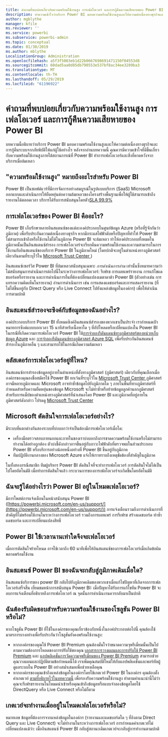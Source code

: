 ```yaml
---
title: คำถามที่พบบ่อยเกี่ยวกับความพร้อมใช้งานสูง การเฟลโอเวอร์ และการกู้คืนความเสียหายของ Power BI
description: ทำความเข้าใจว่าบริการ Power BI มอบความพร้อมใช้งานสูงและให้ความต่อเนื่องทางธุรกิจและการกู้คืนระบบจากภัยพิบัติให้แก่ผู้ใช้อย่างไร
author: mgblythe
manager: kfile
ms.reviewer: ''
ms.service: powerbi
ms.subservice: powerbi-admin
ms.topic: conceptual
ms.date: 01/30/2019
ms.author: mblythe
LocalizationGroup: Administration
ms.openlocfilehash: a5f3f5003eb1d22b0667698691471150f04553d8
ms.sourcegitcommit: 60dad5aa0d85db790553e537bf8ac34ee3289ba3
ms.translationtype: MT
ms.contentlocale: th-TH
ms.lasthandoff: 05/29/2019
ms.locfileid: "61196922"
---
```

# <a name="power-bi-high-availability-failover-and-disaster-recovery-faq"></a>คำถามที่พบบ่อยเกี่ยวกับความพร้อมใช้งานสูง การเฟลโอเวอร์ และการกู้คืนความเสียหายของ Power BI

บทความนี้อธิบายว่าบริการ Power BI มอบความพร้อมใช้งานสูงและให้ความต่อเนื่องทางธุรกิจและการกู้คืนระบบจากภัยพิบัติให้แก่ผู้ใช้อย่างไร หลังจากอ่านบทความนี้ คุณควรมีความเข้าใจที่ดีขึ้นเกี่ยวกับความพร้อมใช้งานสูงภายใต้สถานการณ์ที่ Power BI ทำการเฟลโอเวอร์และสิ่งที่คาดหวังจากบริการเมื่อล้มเหลว

## <a name="what-does-high-availability-mean-for-power-bi"></a>"ความพร้อมใช้งานสูง" หมายถึงอะไรสำหรับ Power BI

Power BI เป็นซอฟต์แวร์ที่มีการจัดการอย่างสมบูรณ์ในรูปแบบบริการ (SaaS)  Microsoft ออกแบบและดำเนินการให้ยืดหยุ่นต่อความล้มเหลวของโครงสร้างพื้นฐานเพื่อให้ผู้ใช้สามารถเข้าถึงรายงานได้ตลอดเวลา  บริการได้รับการสนับสนุนโดยตัว[SLA 99.9%](http://www.microsoftvolumelicensing.com/DocumentSearch.aspx?Mode=3&DocumentTypeId=37)

## <a name="what-is-a-power-bi-failover"></a>การเฟลโอเวอร์ของ Power BI คืออะไร?

Power BI เก็บรักษาหลายอินสแตนซ์ของแต่ละองค์ประกอบในศูนย์ข้อมูล Azure (หรือที่รู้จักกันว่าภูมิภาค) เพื่อรับประกันความต่อเนื่องทางธุรกิจ หากมีกระแสไฟฟ้าดับหรือปัญหาที่ทำให้ Power BI ไม่สามารถเข้าถึงหรือใช้งานไม่ได้ในภูมิภาค Power BI จะล้มเหลว ทำให้องค์ประกอบทั้งหมดในภูมิภาคนั้นเป็นอินสแตนซ์สำรอง การเฟลโอเวอร์จะเรียกคืนความพร้อมใช้งานและความสามารถในการใช้งานกับอินสแตนซ์ของบริการ Power BI ในภูมิภาคใหม่ (โดยปกติจะอยู่ในตำแหน่งทางภูมิศาสตร์เดียวกันตามที่ระบุไว้ใน [ Microsoft Trust Center ](https://www.microsoft.com/TrustCenter/CloudServices/business-application-platform/data-location))

อินสแตนซ์เซอร์วิส Power BI ที่ล้มเหลวสนับสนุนเฉพาะ _การดำเนินการอ่าน_ เท่านั้นซึ่งหมายความว่าไม่สนับสนุนการดำเนินการต่อไปนี้ในระหว่างการเฟลโอเวอร์: รีเฟรช การเผยแพร่รายงาน การแก้ไขแดชบอร์ดหรือรายงาน และการดำเนินการอื่นที่ต้องเปลี่ยนแปลงเมตาดาต้า Power BI (ตัวอย่างเช่น การแทรกความคิดเห็นในรายงาน)  อ่านการดำเนินการ เช่น การแสดงแดชบอร์ดและการแสดงรายงาน (ที่ไม่ได้ขึ้นอยู่กับ Direct Query หรือ Live Connect ไปยังแหล่งข้อมูลในองค์กร) เพื่อให้ดำเนินการตามปกติ

## <a name="how-are-backup-instances-kept-in-sync-with-my-data"></a>อินสแตนซ์สำรองจะซิงค์กับข้อมูลของฉันอย่างไร?

องค์ประกอบบริการ Power BI ทั้งหมดซิงค์อินสแตนซ์สำรองของพวกเขาเป็นประจำ เรากำหนดเป้าหมายการซิงค์แบบบอกเวลา 15 นาทีสำหรับเนื้อหาใด ๆ ที่อัปโหลดหรือเปลี่ยนแปลงใน Power BI ในกรณีที่เกิดความการเฟลโอเวอร์ Power BI ใช้[การจำลองรีดันแดนซ์ทางภูมิศาสตร์ของหน่วยเก็บข้อมูล Azure](/azure/storage/common/storage-redundancy-grs) และ [การจำลองรีดันแดนซ์ทางภูมิศาสตร์ Azure SQL](/azure/sql-database/sql-database-active-geo-replication) เพื่อรับประกันอินสแตนซ์สำรองในภูมิภาคอื่น ๆ และสามารถใช้ในกรณีเกิดความล้มเหลว

## <a name="where-are-the-failover-clusters-located"></a>คลัสเตอร์การเฟลโอเวอร์อยู่ที่ไหน?

อินสแตนซ์การสำรองข้อมูลอยู่ภายในตำแหน่งที่ตั้งทางภูมิศาสตร์ (ภูมิศาสตร์) เดียวกับที่คุณเลือกเมื่อองค์กรของคุณลงชื่อสมัครใช้ Power BI ยกเว้นที่ระบุไว้ใน [ Microsoft Trust Center ](https://www.microsoft.com/TrustCenter/CloudServices/business-application-platform/data-location) ภูมิศาสตร์อาจมีหลายภูมิภาคและ Microsoft อาจทำซ้ำข้อมูลไปยังภูมิภาคใด ๆ ภายในพื้นที่ทางภูมิศาสตร์ที่กำหนดสำหรับความยืดหยุ่นของข้อมูล Microsoft จะไม่ทำซ้ำหรือย้ายข้อมูลลูกค้านอกภูมิศาสตร์ สำหรับการแม็ปของตำแหน่งทางภูมิศาสตร์ที่นำเสนอโดย Power BI และภูมิภาคที่อยู่ภายในภูมิศาสตร์ดังกล่าว โปรดดู [ Microsoft Trust Center ](https://www.microsoft.com/TrustCenter/CloudServices/business-application-platform/data-location)

## <a name="how-does-microsoft-decide-to-failover"></a>Microsoft ตัดสินใจการเฟลโอเวอร์อย่างไร?

มีระบบที่แตกต่างกันสองระบบที่บ่งบอกว่าจำเป็นต้องมีการเฟลโอเวอร์เมื่อใด:

- เครื่องมือตรวจสอบภายนอกและภายในของเราบ่งบอกถึงการขาดความพร้อมใช้งานหรือไม่สามารถทำงานได้อย่างถูกต้อง ตัวบ่งชี้ดังกล่าวอาจขึ้นอยู่กับภาวะไฟฟ้าดับที่ตรวจพบในส่วนประกอบ Power BI หรือบริการอย่างน้อยหนึ่งอย่างที่ Power BI ขึ้นอยู่กับภูมิภาค
- ทีมปฏิบัติงานกลางของ Microsoft Azure แจ้งให้เราทราบถึงเหตุขัดข้องที่สำคัญในภูมิภาค

ในทั้งสองกรณีสมาชิก ทีมผู้บริหาร Power BI ตัดสินใจที่จะทำการเฟลโอเวอร์ การตัดสินใจไม่ได้เป็นไปโดยอัตโนมัติ เมื่อทำการตัดสินใจแล้ว กระบวนการของการเฟลโอเวอร์จะเกิดขึ้นโดยอัตโนมัติ

## <a name="how-do-i-know-power-bi-is-now-in-failover-mode"></a>ฉันจะรู้ได้อย่างไรว่า Power BI อยู่ในโหมดเฟลโอเวอร์?

มีการโพสต์การแจ้งเตือนในหน้าสนับสนุน Power BI ([https://powerbi.microsoft.com/en-us/support/](https://powerbi.microsoft.com/en-us/support/)) การแจ้งเตือนรวมถึงการดำเนินการที่สำคัญที่ไม่พร้อมใช้งานในระหว่างการเฟลโอเวอร์ รวมถึงการเผยแพร่ การรีเฟรช สร้างแดชบอร์ด ทำซ้ำแดชบอร์ด และการเปลี่ยนแปลงสิทธิ์

## <a name="how-long-does-it-take-power-bi-to-fail-over"></a>Power BI ใช้เวลานานเท่าใดจึงจะเฟลโอเวอร์

เมื่อการตัดสินใจย้ายโหนด อาจใช้เวลาถึง 60 นาทีเพื่อให้อินสแตนซ์ของการเฟลโอเวอร์เมื่อเกิดข้อผิดพลาดพร้อมใช้งาน

## <a name="when-does-my-power-bi-instance-return-to-the-original-region"></a>อินสแตนซ์ Power BI ของฉันจะกลับสู่ภูมิภาคเดิมเมื่อใด?

อินสแตนซ์บริการของ power BI กลับไปยังภูมิภาคเดิมของพวกเขาเมื่อแก้ไขปัญหาที่เกิดจากการเฟลโอเวอร์เสร็จสิ้น เยี่ยมชมหน้าการสนับสนุน Power BI: เมื่อปัญหาได้รับการแก้ไขทีม Power BI จะลบการแจ้งเตือนที่อธิบายถึงการเฟลโอเวอร์ ณ จุดนั้นการดำเนินงานควรกลับมาเป็นปกติ

## <a name="am-i-responsible-for-the-availability-of-my-power-bi-solution"></a>ฉันต้องรับผิดชอบสำหรับความพร้อมใช้งานของโซลูชัน Power BI หรือไม่?

หากโซลูชัน Power BI ที่ใช้ในองค์กรของคุณเกี่ยวข้องกับหนึ่งในองค์ประกอบต่อไปนี้ คุณต้องใช้มาตรการบางอย่างเพื่อรับประกันว่าโซลูชันยังคงพร้อมใช้งานสูง:

- หากองค์กรของคุณใช้ Power BI Premium คุณต้องมั่นใจว่าขนาดความจุพรีเมี่ยมนั้นเป็นไปตามความต้องการโหลดของการปรับใช้ของคุณ  [เอกสารการวางแผนและการปรับใช้ Power BI Premium](https://aka.ms/Premium-Capacity-Planning-Deployment) และ [แอปพลิเคชั่นการวัดความจุพรีเมี่ยมของ Power BI Premium](service-admin-premium-monitor-capacity.md) สามารถช่วยคุณวางแผนและปฏิบัติตามข้อกำหนดนี้ได้ เราเพิ่มคุณสมบัติใหม่ให้กับแอปพลิเคชั่นและพอร์ทัลผู้ดูแลระบบใน Power BI อย่างสม่ำเสมอเพื่อช่วยเหลือคุณ
- หากองค์กรของคุณเข้าถึงแหล่งข้อมูลในองค์กรโดยใช้เกตเวย์ Power BI ในองค์กร คุณต้องตั้งค่าเกตเวย์ [ตามที่อธิบายไว้ในบทความนี้](service-gateway-high-availability-clusters.md) เพื่อรองรับความพร้อมใช้งานสูง ทำตามคำแนะนำนี้ไม่ว่าคุณจะรีเฟรชรายงานในโหมดนำเข้าหรือคุณเข้าถึงข้อมูลหรือแบบจำลองข้อมูลโดยใช้ DirectQuery หรือ Live Connect หรือไม่ก็ตาม

## <a name="will-gateways-function-when-in-failover-mode"></a>เกตเวย์จะทำงานเมื่ออยู่ในโหมดเฟลโอเวอร์หรือไม่?

หมายเลข ข้อมูลที่ต้องการจากแหล่งข้อมูลในองค์กร (รายงานและแดชบอร์ดใด ๆ ที่อิงตาม Direct Query และ Live Connect) จะไม่ทำงานในระหว่างการเฟลโอเวอร์ การกำหนดค่าเกตเวย์ไม่เปลี่ยนแปลงแม้ว่า: เมื่ออินสแตนซ์ Power BI กลับสู่สถานะเดิมเกตเวย์จะกลับสู่การทำงานตามปกติ
